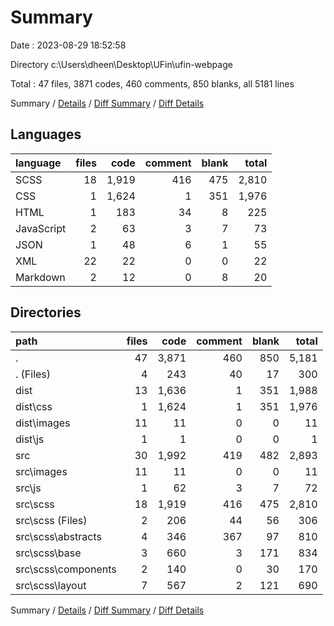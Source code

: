 # Summary

Date : 2023-08-29 18:52:58

Directory c:\\Users\\dheen\\Desktop\\UFin\\ufin-webpage

Total : 47 files,  3871 codes, 460 comments, 850 blanks, all 5181 lines

Summary / [Details](details.md) / [Diff Summary](diff.md) / [Diff Details](diff-details.md)

## Languages
| language | files | code | comment | blank | total |
| :--- | ---: | ---: | ---: | ---: | ---: |
| SCSS | 18 | 1,919 | 416 | 475 | 2,810 |
| CSS | 1 | 1,624 | 1 | 351 | 1,976 |
| HTML | 1 | 183 | 34 | 8 | 225 |
| JavaScript | 2 | 63 | 3 | 7 | 73 |
| JSON | 1 | 48 | 6 | 1 | 55 |
| XML | 22 | 22 | 0 | 0 | 22 |
| Markdown | 2 | 12 | 0 | 8 | 20 |

## Directories
| path | files | code | comment | blank | total |
| :--- | ---: | ---: | ---: | ---: | ---: |
| . | 47 | 3,871 | 460 | 850 | 5,181 |
| . (Files) | 4 | 243 | 40 | 17 | 300 |
| dist | 13 | 1,636 | 1 | 351 | 1,988 |
| dist\\css | 1 | 1,624 | 1 | 351 | 1,976 |
| dist\\images | 11 | 11 | 0 | 0 | 11 |
| dist\\js | 1 | 1 | 0 | 0 | 1 |
| src | 30 | 1,992 | 419 | 482 | 2,893 |
| src\\images | 11 | 11 | 0 | 0 | 11 |
| src\\js | 1 | 62 | 3 | 7 | 72 |
| src\\scss | 18 | 1,919 | 416 | 475 | 2,810 |
| src\\scss (Files) | 2 | 206 | 44 | 56 | 306 |
| src\\scss\\abstracts | 4 | 346 | 367 | 97 | 810 |
| src\\scss\\base | 3 | 660 | 3 | 171 | 834 |
| src\\scss\\components | 2 | 140 | 0 | 30 | 170 |
| src\\scss\\layout | 7 | 567 | 2 | 121 | 690 |

Summary / [Details](details.md) / [Diff Summary](diff.md) / [Diff Details](diff-details.md)